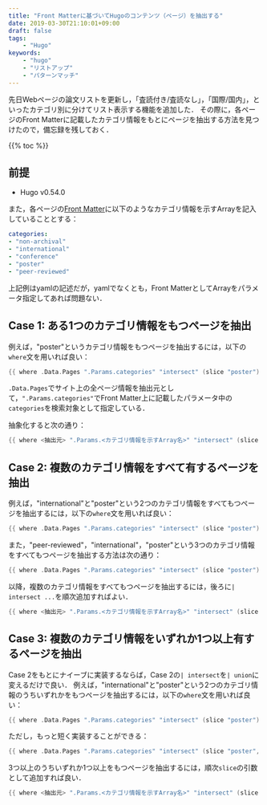 ```yaml
---
title: "Front Matterに基づいてHugoのコンテンツ（ページ）を抽出する"
date: 2019-03-30T21:10:01+09:00
draft: false
tags:
    - "Hugo"
keywords:
    - "hugo"
    - "リストアップ"
    - "パターンマッチ"
---
```


先日Webページの論文リストを更新し，「査読付き/査読なし」，「国際/国内」，といったカテゴリ別に分けてリスト表示する機能を追加した．
その際に，各ページのFront Matterに記載したカテゴリ情報をもとにページを抽出する方法を見つけたので，備忘録を残しておく．

<!--more-->

{{% toc %}}

## 前提

- Hugo v0.54.0

また，各ページの[Front Matter](https://gohugo.io/content-management/front-matter/)に以下のようなカテゴリ情報を示すArrayを記入していることとする：
```yaml
categories:
- "non-archival"
- "international"
- "conference"
- "poster"
- "peer-reviewed"
```

上記例はyamlの記述だが，yamlでなくとも，Front MatterとしてArrayをパラメータ指定してあれば問題ない．

## Case 1: ある1つのカテゴリ情報をもつページを抽出

例えば，"poster"というカテゴリ情報をもつページを抽出するには，以下の`where`文を用いれば良い：
```go
{{ where .Data.Pages ".Params.categories" "intersect" (slice "poster") }}
```

`.Data.Pages`でサイト上の全ページ情報を抽出元として，`".Params.categories"`でFront Matter上に記載したパラメータ中の`categories`を検索対象として指定している．

抽象化すると次の通り：
```go
{{ where <抽出元> ".Params.<カテゴリ情報を示すArray名>" "intersect" (slice "<抽出するカテゴリ情報>") }}
```

## Case 2: 複数のカテゴリ情報を**すべて**有するページを抽出

例えば，"international"と"poster"という2つのカテゴリ情報をすべてもつページを抽出するには，以下の`where`文を用いれば良い：
```go
{{ where .Data.Pages ".Params.categories" "intersect" (slice "poster") | intersect (where .Data.Pages ".Params.categories" "intersect" (slice "international")) }}
```

また，"peer-reviewed"，"international"，"poster"という3つのカテゴリ情報をすべてもつページを抽出する方法は次の通り：
```go
{{ where .Data.Pages ".Params.categories" "intersect" (slice "poster") | intersect (where .Data.Pages ".Params.categories" "intersect" (slice "international")) | intersect (where .Data.Pages ".Params.categories" "intersect" (slice "peer-reviewed")) }}
```

以降，複数のカテゴリ情報をすべてもつページを抽出するには，後ろに`| intersect ...`を順次追加すればよい．

```go
{{ where <抽出元> ".Params.<カテゴリ情報を示すArray名>" "intersect" (slice "<カテゴリ情報1>") | intersect (where <抽出元> ".Params.<カテゴリ情報を示すArray名>" "intersect" (slice "<カテゴリ情報2>")) | intersect (where <抽出元> ".Params.<カテゴリ情報を示すArray名>" "intersect" (slice "<カテゴリ情報3>")) | intersect (where <抽出元> ".Params.<カテゴリ情報を示すArray名>" "intersect" (slice "<カテゴリ情報3>")) [| intersect...] }}
```

## Case 3: 複数のカテゴリ情報を**いずれか1つ以上**有するページを抽出

Case 2をもとにナイーブに実装するならば，Case 2の`| intersect`を`| union`に変えるだけで良い．
例えば，"international"と"poster"という2つのカテゴリ情報のうちいずれかをもつページを抽出するには，以下の`where`文を用いれば良い：
```go
{{ where .Data.Pages ".Params.categories" "intersect" (slice "poster") | union (where .Data.Pages ".Params.categories" "intersect" (slice "international")) }}
```

ただし，もっと短く実装することができる：
```go
{{ where .Data.Pages ".Params.categories" "intersect" (slice "poster", "international") }}
```

3つ以上のうちいずれか1つ以上をもつページを抽出するには，順次`slice`の引数として追加すれば良い．

```go
{{ where <抽出元> ".Params.<カテゴリ情報を示すArray名>" "intersect" (slice "<カテゴリ情報1>", "<カテゴリ情報2>", "<カテゴリ情報3>" [, "<カテゴリ情報4>"...]) }}
```
